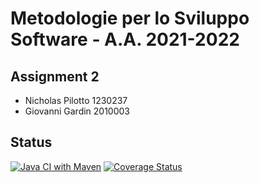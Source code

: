 # Metodologie per lo Sviluppo Software - A.A. 2021-2022
## Assignment 2
- Nicholas Pilotto 1230237
- Giovanni Gardin 2010003
## Status
[![Java CI with Maven](https://github.com/ggardin/mtss-a2/actions/workflows/maven.yml/badge.svg)](https://github.com/ggardin/mtss-a2/actions/workflows/maven.yml)
[![Coverage Status](https://coveralls.io/repos/github/ggardin/mtss-a2/badge.svg?branch=main)](https://coveralls.io/github/ggardin/mtss-a2?branch=main)